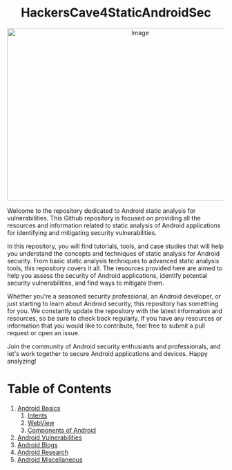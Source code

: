 <h1 align="center">HackersCave4StaticAndroidSec</h1>
<p align="center">
<img src="https://github.com/krizzsk/HackersCave4Android/blob/main/github-android.png?raw=true" alt="Image" width="600"/ height="400"></p>
Welcome to the repository dedicated to Android static analysis for vulnerabilities. This Github repository is focused on providing all the resources and information related to static analysis of Android applications for identifying and mitigating security vulnerabilities.

In this repository, you will find tutorials, tools, and case studies that will help you understand the concepts and techniques of static analysis for Android security. From basic static analysis techniques to advanced static analysis tools, this repository covers it all. The resources provided here are aimed to help you assess the security of Android applications, identify potential security vulnerabilities, and find ways to mitigate them.

Whether you're a seasoned security professional, an Android developer, or just starting to learn about Android security, this repository has something for you. We constantly update the repository with the latest information and resources, so be sure to check back regularly. If you have any resources or information that you would like to contribute, feel free to submit a pull request or open an issue.

Join the community of Android security enthusiasts and professionals, and let's work together to secure Android applications and devices. Happy analyzing!


# Table of Contents






1. [Android Basics](https://github.com/krizzsk/HackersCave4Android/tree/main/Basic%20Android)
    1. [Intents](https://github.com/krizzsk/HackersCave4Android/blob/main/Basic%20Android/intents.md)
    2. [WebView](https://github.com/krizzsk/HackersCave4Android/blob/main/Basic%20Android/webview.md)
    3. [Components of Android](https://github.com/krizzsk/HackersCave4Android/blob/main/Basic%20Android/components-android.md)
2. [Android Vulnerabilities](https://github.com/krizzsk/HackersCave4Android/blob/main/Detailed%20Explanation%20of%20Vulnerabilities/vulnerabilities-link.md)
3. [Android Blogs](https://github.com/krizzsk/HackersCave4StaticAndroidSec/blob/main/Blogs/links.md)
4. [Android Research](https://github.com/krizzsk/HackersCave4Android/blob/main/Android%20Research/research-articles.md)
5. [Android Miscellaneous](https://github.com/krizzsk/HackersCave4Android/blob/main/Miscellaneous/other-android.md)
